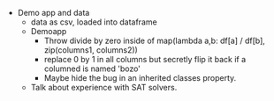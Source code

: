 * Demo app and data
  * data as csv, loaded into dataframe
  * Demoapp
     * Throw divide by zero inside of map(lambda a,b: df[a] / df[b], zip(columns1, columns2))
     * replace 0 by 1 in all columns but secretly flip it back if a columned is named 'bozo'
     * Maybe hide the bug in an inherited classes property.
  * Talk about experience with SAT solvers.
